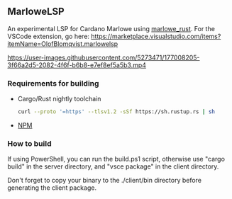 ## MarloweLSP

An experimental LSP for Cardano Marlowe using [marlowe_rust](https://github.com/OlofBlomqvist/marlowe_rust).
For the VSCode extension, go here: https://marketplace.visualstudio.com/items?itemName=OlofBlomqvist.marlowelsp

https://user-images.githubusercontent.com/5273471/177008205-3f66a2d5-2082-4f6f-b6b8-e7ef8ef5a5b3.mp4

### Requirements for building

* Cargo/Rust nightly toolchain
   ```bash
   curl --proto '=https' --tlsv1.2 -sSf https://sh.rustup.rs | sh
   ```

* [NPM](https://www.npmjs.com/)

### How to build

If using PowerShell, you can run the build.ps1 script,
otherwise use "cargo build" in the server directory,
and "vsce package" in the client directory.

Don't forget to copy your binary to the ./client/bin directory before generating the client package.






